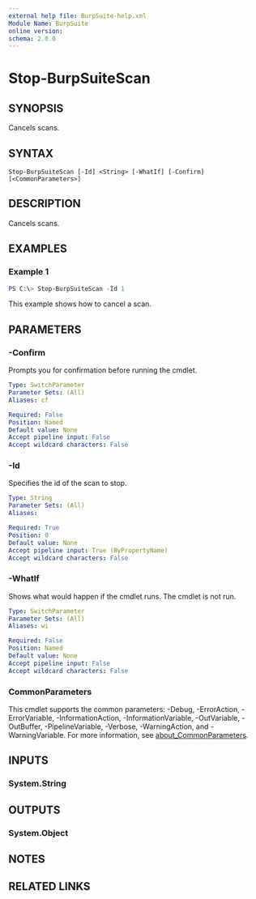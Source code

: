 ```yaml
---
external help file: BurpSuite-help.xml
Module Name: BurpSuite
online version:
schema: 2.0.0
---
```


# Stop-BurpSuiteScan

## SYNOPSIS
Cancels scans.

## SYNTAX

```
Stop-BurpSuiteScan [-Id] <String> [-WhatIf] [-Confirm] [<CommonParameters>]
```

## DESCRIPTION
Cancels scans.

## EXAMPLES

### Example 1
```powershell
PS C:\> Stop-BurpSuiteScan -Id 1
```

This example shows how to cancel a scan.

## PARAMETERS

### -Confirm
Prompts you for confirmation before running the cmdlet.

```yaml
Type: SwitchParameter
Parameter Sets: (All)
Aliases: cf

Required: False
Position: Named
Default value: None
Accept pipeline input: False
Accept wildcard characters: False
```

### -Id
Specifies the id of the scan to stop.

```yaml
Type: String
Parameter Sets: (All)
Aliases:

Required: True
Position: 0
Default value: None
Accept pipeline input: True (ByPropertyName)
Accept wildcard characters: False
```

### -WhatIf
Shows what would happen if the cmdlet runs.
The cmdlet is not run.

```yaml
Type: SwitchParameter
Parameter Sets: (All)
Aliases: wi

Required: False
Position: Named
Default value: None
Accept pipeline input: False
Accept wildcard characters: False
```

### CommonParameters
This cmdlet supports the common parameters: -Debug, -ErrorAction, -ErrorVariable, -InformationAction, -InformationVariable, -OutVariable, -OutBuffer, -PipelineVariable, -Verbose, -WarningAction, and -WarningVariable. For more information, see [about_CommonParameters](http://go.microsoft.com/fwlink/?LinkID=113216).

## INPUTS

### System.String

## OUTPUTS

### System.Object
## NOTES

## RELATED LINKS

